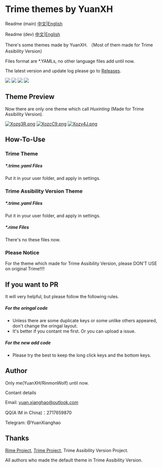 # Trime themes by YuanXH

Readme (main) [中文](https://github.com/RinmonWolf/TRime-Themes-By-YXH/blob/main/Readme.md)|[English](https://github.com/RinmonWolf/TRime-Themes-By-YXH/blob/main/Readme/Readme-EN.md)

Readme (dev) [中文](https://github.com/RinmonWolf/TRime-Themes-By-YXH/blob/dev/Readme.md)|[English](https://github.com/RinmonWolf/TRime-Themes-By-YXH/blob/dev/Readme/Readme-EN.md)

There's some themes made by YuanXH. （Most of them made for Trime Assibility Version）

Files format are *.YAMLs, no other language files add until now. 

The latest version and update log please go to [Releases](https://github.com/RinmonWolf/TRime-Themes-By-YXH/releases). 

[![](https://img.shields.io/github/issues/RinmonWolf/TRime-Themes-By-YXH)](https://github.com/RinmonWolf/TRime-Themes-By-YXH/issues) [![](https://img.shields.io/github/release/RinmonWolf/TRime-Themes-By-YXH)](https://github.com/RinmonWolf/TRime-Themes-By-YXH/releases) [![](https://img.shields.io/github/forks/RinmonWolf/TRime-Themes-By-YXH)](https://github.com/RinmonWolf/TRime-Themes-By-YXH/network/members) [![](https://img.shields.io/github/stars/RinmonWolf/TRime-Themes-By-YXH)](https://github.com/RinmonWolf/TRime-Themes-By-YXH/stargazers)

## Theme Preview

Now there are only one theme which call *Huxinting* (Made for Trime Assibility Version). 

[![Xozg3R.png](https://s1.ax1x.com/2022/06/15/Xozg3R.png)](https://imgtu.com/i/Xozg3R)
[![XozcC9.png](https://s1.ax1x.com/2022/06/15/XozcC9.png)](https://imgtu.com/i/XozcC9)
[![Xozy4J.png](https://s1.ax1x.com/2022/06/15/Xozy4J.png)](https://imgtu.com/i/Xozy4J)

## How-To-Use

### Trime Theme

##### *.trime.yaml Files

Put it in your user folder, and apply in settings. 

### Trime Assibility Version Theme

##### *.trime.yaml Files

Put it in your user folder, and apply in settings. 

##### *.rime Files

There's no these files now. 

### Please Notice

For the theme which made for Trime Assibility Version, please DON'T USE on original Trime!!!!

## If you want to PR

It will very helpful, but please follow the following rules. 

##### For the oringal code

* Unless there are some duplicate keys or some unlike others appeared, don't change the oringal layout. 
* It's better if you contant me first. Or you can upload a issue. 

##### For the new add code

* Please try the best to keep the long click keys and the bottom keys. 

## Author

Only me(YuanXH/RinmonWolf) until now. 

Contant details

Email: yuan.xianghao@outlook.com

QQ(A IM in China)：2717659870

Telegram: @YuanXianghao

## Thanks

[Rime Project](https://github.com/rime/home), [Trime Project](https://github.com/osfans/trime), Trime Assibility Version Project. 

All authors who made the default theme in Trime Assibility Version. 